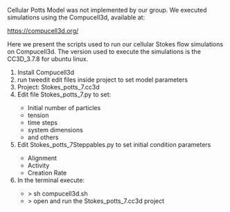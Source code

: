 Cellular Potts Model was not implemented by our group. We executed simulations using the Compucell3d, available at:

https://compucell3d.org/

Here we present the scripts used to run our cellular Stokes flow simulations on Compucell3d. The version used to 
execute the simulations is the CC3D_3.7.8 for ubuntu linux.

<ol>
  <li> Install Compucell3d </li>
  <li> run tweedit edit files inside project to set model parameters </li>
  <li> Project: Stokes_potts_7.cc3d </li>
  <li> Edit file Stokes_potts_7.py to set: </li>
  <ul>
     <li> Initial number of particles </li>
     <li> tension </li> 
     <li> time steps </li>
     <li> system dimensions </li>
     <li> and others </li>
  </ul>
  <li> Edit Stokes_potts_7Steppables.py to set initial condition parameters </li>
  <ul>
     <li> Alignment </li>
     <li> Activity </li>
     <li> Creation Rate </li>
   </ul>
  <li> In the terminal execute: </li>
  <ul>
    <li> > sh compucell3d.sh </li>  
    <li> > open and run the Stokes_potts_7.cc3d project </li>
  </ul>

</ol> 
